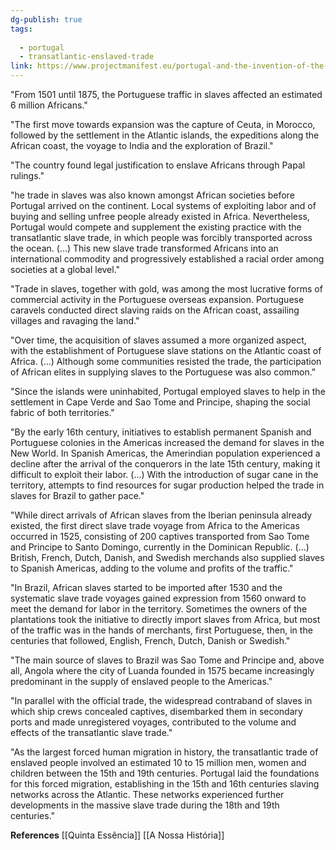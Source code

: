 ```yaml
---
dg-publish: true
tags:
  
  - portugal
  - transatlantic-enslaved-trade
link: https://www.projectmanifest.eu/portugal-and-the-invention-of-the-atlantic-trade-of-enslaved-people-15-16th-centuries/
---
```

"From 1501 until 1875, the Portuguese traffic in slaves affected an estimated 6 million Africans."

"The first move towards expansion was the capture of Ceuta, in Morocco, followed by the settlement in the Atlantic islands, the expeditions along the African coast, the voyage to India and the exploration of Brazil."

"The country found legal justification to enslave Africans through Papal rulings."

"he trade in slaves was also known amongst African societies before Portugal arrived on the continent. Local systems of exploiting labor and of buying and selling unfree people already existed in Africa. Nevertheless, Portugal would compete and supplement the existing practice with the transatlantic slave trade, in which people was forcibly transported across the ocean. (...) This new slave trade transformed Africans into an international commodity and progressively established a racial order among societies at a global level."

"Trade in slaves, together with gold, was among the most lucrative forms of commercial activity in the Portuguese overseas expansion. Portuguese caravels conducted direct slaving raids on the African coast, assailing villages and ravaging the land."

"Over time, the acquisition of slaves assumed a more organized aspect, with the establishment of Portuguese slave stations on the Atlantic coast of Africa. (...) Although some communities resisted the trade, the participation of African elites in supplying slaves to the Portuguese was also common."

"Since the islands were uninhabited, Portugal employed slaves to help in the settlement in Cape Verde and Sao Tome and Principe, shaping the social fabric of both territories."

"By the early 16th century, initiatives to establish permanent Spanish and Portuguese colonies in the Americas increased the demand for slaves in the New World. In Spanish Americas, the Amerindian population experienced a decline after the arrival of the conquerors in the late 15th century, making it difficult to exploit their labor. (...) With the introduction of sugar cane in the territory, attempts to find resources for sugar production helped the trade in slaves for Brazil to gather pace."

"While direct arrivals of African slaves from the Iberian peninsula already existed, the first direct slave trade voyage from Africa to the Americas occurred in 1525, consisting of 200 captives transported from Sao Tome and Principe to Santo Domingo, currently in the Dominican Republic. (...) British, French, Dutch, Danish, and Swedish merchands also supplied slaves to Spanish Americas, adding to the volume and profits of the traffic."

"In Brazil, African slaves started to be imported after 1530 and the systematic slave trade voyages gained expression from 1560 onward to meet the demand for labor in the territory. Sometimes the owners of the plantations took the initiative to directly import slaves from Africa, but most of the traffic was in the hands of merchants, first Portuguese, then, in the centuries that followed, English, French, Dutch, Danish or Swedish."

"The main source of slaves to Brazil was Sao Tome and Principe and, above all, Angola where the city of Luanda founded in 1575 became increasingly predominant in the supply of enslaved people to the Americas."

"In parallel with the official trade, the widespread contraband of slaves in which ship crews concealed captives, disembarked them in secondary ports and made unregistered voyages, contributed to the volume and effects of the transatlantic slave trade."

"As the largest forced human migration in history, the transatlantic trade of enslaved people involved an estimated 10 to 15 million men, women and children between the 15th and 19th centuries. Portugal laid the foundations for this forced migration, establishing in the 15th and 16th centuries slaving networks across the Atlantic. These networks experienced further developments in the massive slave trade during the 18th and 19th centuries."

**References** 
[[Quinta Essência]]
[[A Nossa História]]